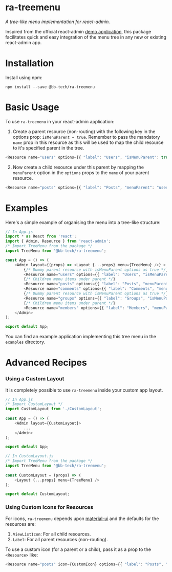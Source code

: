 # ra-treemenu

*A tree-like menu implementation for react-admin.*

Inspired from the official react-admin [demo application](https://marmelab.com/react-admin-demo/#/), this package facilitates quick and easy integration of the menu tree in any new or existing react-admin app.

# Installation

Install using npm:

`npm install --save @bb-tech/ra-treemenu`

# Basic Usage

To use `ra-treemenu` in your react-admin application:

1. Create a parent resource (non-routing) with the following key in the options prop: `isMenuParent = true`. Remember to pass the mandatory `name` prop in this resource as this will be used to map the child resource to it's specified parent in the tree.

```js
<Resource name="users" options={{ "label": "Users", "isMenuParent": true }} />
```

2. Now create a child resource under this parent by mapping the `menuParent` option in the `options` props to the `name` of your parent resource.

```js
<Resource name="posts" options={{ "label": "Posts", "menuParent": "users" }} />
```

# Examples


Here's a simple example of organising the menu into a tree-like structure:

```js
// In App.js
import * as React from 'react';
import { Admin, Resource } from 'react-admin';
/* Import TreeMenu from the package */
import TreeMenu from '@bb-tech/ra-treemenu';

const App = () => (
    <Admin layout={(props) => <Layout {...props} menu={TreeMenu} />} >
        {/* Dummy parent resource with isMenuParent options as true */}
        <Resource name="users" options={{ "label": "Users", "isMenuParent": true }} />
        {/* Children menu items under parent */}
        <Resource name="posts" options={{ "label": "Posts", "menuParent": "users" }} />
        <Resource name="comments" options={{ "label": "Comments", "menuParent": "users" }} />
        {/* Dummy parent resource with isMenuParent options as true */}
        <Resource name="groups" options={{ "label": "Groups", "isMenuParent": true }} />
        {/* Children menu items under parent */}
        <Resource name="members" options={{ "label": "Members", "menuParent": "groups" }} />
    </Admin>
);

export default App;
```

You can find an example application implementing this tree menu in the `examples` directory.


# Advanced Recipes

### Using a Custom Layout

It is completely possible to use `ra-treemenu` inside your custom app layout.

```js
// In App.js
/* Import CustomLayout */
import CustomLayout from './CustomLayout';
 
const App = () => (
    <Admin layout={CustomLayout}>
        ...
    </Admin>
);

export default App;
```

```js
// In CustomLayout.js
/* Import TreeMenu from the package */
import TreeMenu from '@bb-tech/ra-treemenu';
 
const CustomLayout = (props) => (
    <Layout {...props} menu={TreeMenu} />
);

export default CustomLayout;
```

### Using Custom Icons for Resources

For icons, `ra-treemenu` depends upon [material-ui](https://material-ui.com/components/material-icons/) and the defaults for the resources are:
1. `ViewListIcon`: For all child resources.
2. `Label`: For all parent resources (non-routing).

To use a custom icon (for a parent or a child), pass it as a prop to the `<Resource>` like:

```js
<Resource name="posts" icon={CustomIcon} options={{ "label": "Posts", "menuParent": "users" }} />
```